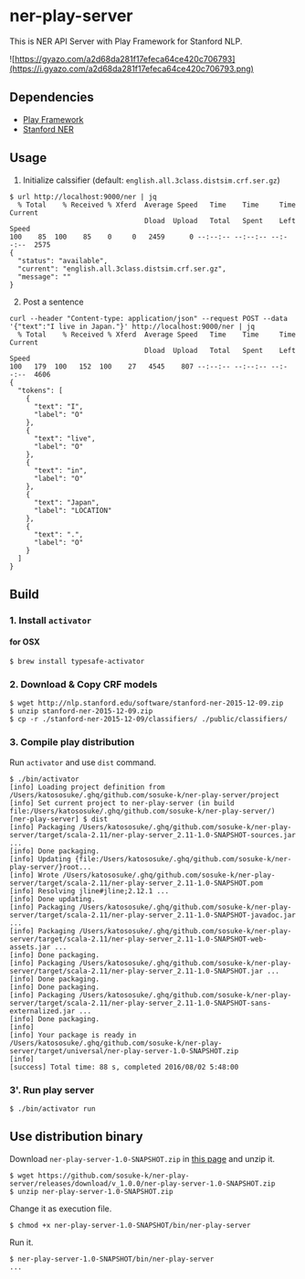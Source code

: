 # ner-play-server
This is NER API Server with Play Framework for Stanford NLP.

![https://gyazo.com/a2d68da281f17efeca64ce420c706793](https://i.gyazo.com/a2d68da281f17efeca64ce420c706793.png)

## Dependencies

* [Play Framework](https://www.playframework.com/)
* [Stanford NER](http://nlp.stanford.edu/software/CRF-NER.shtml)

## Usage

1. Initialize calssifier (default: `english.all.3class.distsim.crf.ser.gz`)

  ```
  $ url http://localhost:9000/ner | jq
    % Total    % Received % Xferd  Average Speed   Time    Time     Time  Current
                                   Dload  Upload   Total   Spent    Left  Speed
  100    85  100    85    0     0   2459      0 --:--:-- --:--:-- --:--:--  2575
  {
    "status": "available",
    "current": "english.all.3class.distsim.crf.ser.gz",
    "message": ""
  }
  ```

2. Post a sentence

  ```
  curl --header "Content-type: application/json" --request POST --data '{"text":"I live in Japan."}' http://localhost:9000/ner | jq
    % Total    % Received % Xferd  Average Speed   Time    Time     Time  Current
                                   Dload  Upload   Total   Spent    Left  Speed
  100   179  100   152  100    27   4545    807 --:--:-- --:--:-- --:--:--  4606
  {
    "tokens": [
      {
        "text": "I",
        "label": "O"
      },
      {
        "text": "live",
        "label": "O"
      },
      {
        "text": "in",
        "label": "O"
      },
      {
        "text": "Japan",
        "label": "LOCATION"
      },
      {
        "text": ".",
        "label": "O"
      }
    ]
  }
  ```

## Build

### 1. Install `activator`

#### for OSX

```
$ brew install typesafe-activator
```

### 2. Download & Copy CRF models

```
$ wget http://nlp.stanford.edu/software/stanford-ner-2015-12-09.zip
$ unzip stanford-ner-2015-12-09.zip
$ cp -r ./stanford-ner-2015-12-09/classifiers/ ./public/classifiers/
```

### 3. Compile play distribution

Run `activator` and use `dist` command.

```
$ ./bin/activator
[info] Loading project definition from /Users/katososuke/.ghq/github.com/sosuke-k/ner-play-server/project
[info] Set current project to ner-play-server (in build file:/Users/katososuke/.ghq/github.com/sosuke-k/ner-play-server/)
[ner-play-server] $ dist
[info] Packaging /Users/katososuke/.ghq/github.com/sosuke-k/ner-play-server/target/scala-2.11/ner-play-server_2.11-1.0-SNAPSHOT-sources.jar ...
[info] Done packaging.
[info] Updating {file:/Users/katososuke/.ghq/github.com/sosuke-k/ner-play-server/}root...
[info] Wrote /Users/katososuke/.ghq/github.com/sosuke-k/ner-play-server/target/scala-2.11/ner-play-server_2.11-1.0-SNAPSHOT.pom
[info] Resolving jline#jline;2.12.1 ...
[info] Done updating.
[info] Packaging /Users/katososuke/.ghq/github.com/sosuke-k/ner-play-server/target/scala-2.11/ner-play-server_2.11-1.0-SNAPSHOT-javadoc.jar ...
[info] Packaging /Users/katososuke/.ghq/github.com/sosuke-k/ner-play-server/target/scala-2.11/ner-play-server_2.11-1.0-SNAPSHOT-web-assets.jar ...
[info] Done packaging.
[info] Packaging /Users/katososuke/.ghq/github.com/sosuke-k/ner-play-server/target/scala-2.11/ner-play-server_2.11-1.0-SNAPSHOT.jar ...
[info] Done packaging.
[info] Done packaging.
[info] Packaging /Users/katososuke/.ghq/github.com/sosuke-k/ner-play-server/target/scala-2.11/ner-play-server_2.11-1.0-SNAPSHOT-sans-externalized.jar ...
[info] Done packaging.
[info]
[info] Your package is ready in /Users/katososuke/.ghq/github.com/sosuke-k/ner-play-server/target/universal/ner-play-server-1.0-SNAPSHOT.zip
[info]
[success] Total time: 88 s, completed 2016/08/02 5:48:00
```

### 3'. Run play server

```
$ ./bin/activator run
```

## Use distribution binary

Download `ner-play-server-1.0-SNAPSHOT.zip` in [this page](https://github.com/sosuke-k/ner-play-server/releases/tag/v_1.0.0) and unzip it.

```
$ wget https://github.com/sosuke-k/ner-play-server/releases/download/v_1.0.0/ner-play-server-1.0-SNAPSHOT.zip
$ unzip ner-play-server-1.0-SNAPSHOT.zip
```

Change it as execution file.

```
$ chmod +x ner-play-server-1.0-SNAPSHOT/bin/ner-play-server
```

Run it.

```
$ ner-play-server-1.0-SNAPSHOT/bin/ner-play-server
...
```
